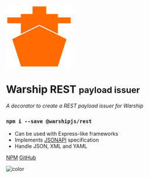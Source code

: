 ![logo](_media/logo.svg)

# Warship REST <small>payload issuer</small>

*A decorator to create a REST payload issuer for Warship*

### `npm i --save @warshipjs/rest`

- Can be used with Express-like frameworks
- Implements [<u>JSONAPI</u>](https://jsonapi.org) specification
- Handle JSON, XML and YAML

[NPM](https://www.npmjs.com/package/@warshipjs/rest)
[GitHub](https://github.com/vflopes/warship-rest)

<!-- background color -->

![color](#f2f2f2)